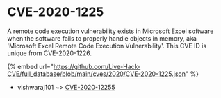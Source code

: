 # CVE-2020-1225

A remote code execution vulnerability exists in Microsoft Excel software when the software fails to properly handle objects in memory, aka 'Microsoft Excel Remote Code Execution Vulnerability'. This CVE ID is unique from CVE-2020-1226.

{% embed url="https://github.com/Live-Hack-CVE/full_database/blob/main/cves/2020/CVE-2020-1225.json" %}


* vishwaraj101 ~> [CVE-2020-12255](https://zeste.alice-snow.ru/2020/database/cve-2020-1225/cve-2020-12255-vishwaraj101)